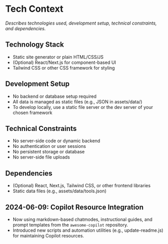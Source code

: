 # Tech Context

_Describes technologies used, development setup, technical constraints, and dependencies._

## Technology Stack

- Static site generator or plain HTML/CSS/JS
- (Optional) React/Next.js for component-based UI
- Tailwind CSS or other CSS framework for styling

## Development Setup

- No backend or database setup required
- All data is managed as static files (e.g., JSON in assets/data/)
- To develop locally, use a static file server or the dev server of your chosen framework

## Technical Constraints

- No server-side code or dynamic backend
- No authentication or user sessions
- No persistent storage or database
- No server-side file uploads

## Dependencies

- (Optional) React, Next.js, Tailwind CSS, or other frontend libraries
- Static data files (e.g., assets/data/tools.json)

## 2024-06-09: Copilot Resource Integration

- Now using markdown-based chatmodes, instructional guides, and prompt templates from the `awesome-copilot` repository.
- Introduced new scripts and automation utilities (e.g., update-readme.js) for maintaining Copilot resources.
